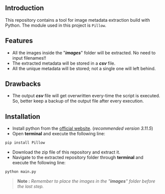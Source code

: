 ## Introduction

This repository contains a tool for image metadata extraction build with Python. The module used in this project is `Pillow`.

## Features
- All the images inside the "***images***" folder will be extracted. No need to input filenames!!
- The extracted metadata will be stored in a ***csv*** file.
- All the unique metadata will be stored; not a single one will left behind.

## Drawbacks
- The output ***csv*** file will get overwritten every-time the script is executed. So, better keep a backup of the output file after every execution.

## Installation
- Install python from the [official website](https://www.python.org/downloads/). (*recommended version 3.11.5*)
- Open **terminal** and execute the following line:
```sh
pip install Pillow
```
- Download the zip file of this repository and extract it.
- Navigate to the extracted repository folder through **terminal** and execute the following line:
```sh
python main.py
```

> **Note :** *Remember to place the images in the "**images**" folder before the last step.*